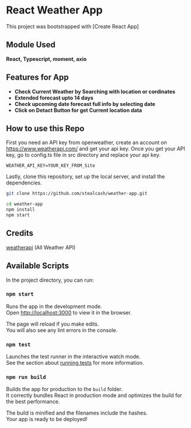 # React Weather App

This project was bootstrapped with [Create React App]

## Module Used

**React, Typescript, moment, axio**

## Features for App

- **Check Current Weather by Searching with location or cordinates**
- **Extended forecast upto 14 days**
- **Check upcoming date forecast full info by selecting date**
- **Click on Detact Button for get Current location data**


## How to use this Repo

First you need an API key from openweather,  create an account on https://www.weatherapi.com/ and get your api key.
Once you get your API key, go to config.ts file in src directory and replace your api key.

```
WEATHER_API_KEY=YOUR_KEY_FROM_Site
```
Lastly, clone this repository, set up the local server, and install the dependencies.

```bash
git clone https://github.com/stealcash/weather-app.git
```

```bash
cd weather-app
npm install
npm start
```

## Credits

[weatherapi](https://www.weatherapi.com/ 'weatherapi') (All Weather API)


## Available Scripts

In the project directory, you can run:

### `npm start`

Runs the app in the development mode.\
Open [http://localhost:3000](http://localhost:3000) to view it in the browser.

The page will reload if you make edits.\
You will also see any lint errors in the console.

### `npm test`

Launches the test runner in the interactive watch mode.\
See the section about [running tests](https://facebook.github.io/create-react-app/docs/running-tests) for more information.

### `npm run build`

Builds the app for production to the `build` folder.\
It correctly bundles React in production mode and optimizes the build for the best performance.

The build is minified and the filenames include the hashes.\
Your app is ready to be deployed!



